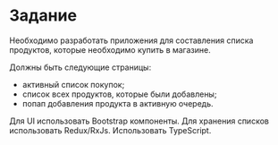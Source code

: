 # Задание

Необходимо разработать приложения для составления списка продуктов, которые
необходимо купить в магазине.

Должны быть следующие страницы:
- активный список покупок;
- список всех продуктов, которые были добавлены;
- попап добавления продукта в активную очередь.

Для UI использовать Bootstrap компоненты.
Для хранения списков использовать Redux/RxJs.
Использовать TypeScript.
